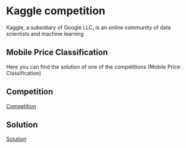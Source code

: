 # Kaggle competition

Kaggle, a subsidiary of Google LLC, is an online community of data scientists and machine learning

## Mobile Price Classification

Here you can find the solution of one of the competitions (Mobile Price Classification)

## Competition
[Competition](https://www.kaggle.com/iabhishekofficial/mobile-price-classification)

## Solution
[Solution](https://www.kaggle.com/raminkhodabandelu/mobile-price-prediction-classification)
